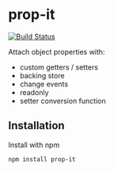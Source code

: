 # prop-it
[![Build Status](https://travis-ci.org/venkatperi/prop-it.svg?branch=master)](https://travis-ci.org/venkatperi/prop-it)

Attach object properties with:
* custom getters / setters
* backing store
* change events
* readonly
* setter conversion function

## Installation

Install with npm

```shell
npm install prop-it
```

